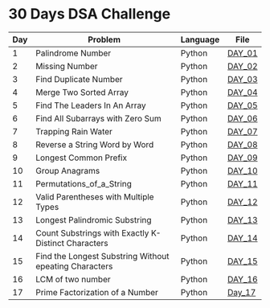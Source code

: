 # 30 Days DSA Challenge

| Day | Problem | Language | File |
|-----|---------|---------|------|
| 1   | Palindrome Number | Python | [DAY_01](day01/move_zeros_to_end.py) |
| 2   | Missing Number    | Python | [DAY_02](day02/missing_number.py) |
| 3   | Find Duplicate Number | Python | [DAY_03](day03/find_duplicate_number.py) |
| 4   | Merge Two Sorted Array | Python | [DAY_04](day04/merge_two_sortedarray.py) |
| 5   | Find The Leaders In An Array | Python | [DAY_05](day05/Find_the_Leaders_in_an_Array.py) |
| 6   | Find All Subarrays with Zero Sum | Python | [DAY_06](day06/Find_All_Subarrays_with_Zero_Sum.py) |
| 7   | Trapping Rain Water | Python | [DAY_07](day07/Trapping_Rain_Water.py)|
| 8   | Reverse a String Word by Word | Python | [DAY_08](day08/Reverse_a_String_Word_by_Word.py)|
| 9   | Longest Common Prefix | Python | [DAY_09](day09/Longest_Common_Prefix.py)|
| 10  | Group Anagrams | Python | [DAY_10](day10/Group_Anagrams.py)|
| 11  | Permutations_of_a_String | Python |[DAY_11](day11/Permutations_of_a_String.py)|
| 12  | Valid Parentheses with Multiple Types | Python |[DAY_12](day12/Valid_Parentheses_with_Multiple_Types.py)|
| 13  | Longest Palindromic Substring | Python |[DAY_13](day13/Longest_Palindromic_Substring.py)|
| 14  | Count Substrings with Exactly K-Distinct Characters  | Python |[DAY_14](day14/Count_Substrings_with_Exactly_K-Distinct_Characters.py)|
| 15  | Find the Longest Substring Without epeating Characters | Python |[DAY_15](day15/Find_the_Longest_Substring_Without_Repeating_Characters.py)|
| 16  | LCM of two number | Python |[DAY_16](day16/LCM_of_two_number.py)|
| 17  | Prime Factorization of a Number | Python |[Day_17](day17/Prime_Factorization_of_a_Number.py)|
